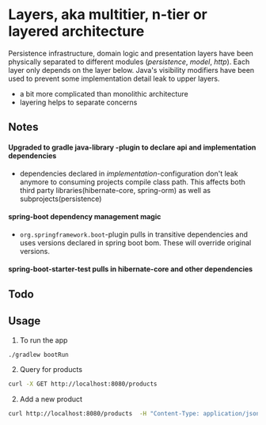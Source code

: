 # Layers, aka multitier, n-tier or layered architecture
Persistence infrastructure, domain logic and presentation layers have been physically separated to different modules (*persistence*, 
*model*, *http*). Each layer only depends on the layer below. Java's visibility modifiers have been used to prevent some implementation detail leak to 
upper layers.
- a bit more complicated than monolithic architecture
- layering helps to separate concerns

## Notes
#### Upgraded to gradle java-library -plugin to declare api and implementation dependencies
- dependencies declared in *implementation*-configuration don't leak anymore to consuming projects compile class path. 
This affects both third party libraries(hibernate-core, spring-orm) as well as subprojects(persistence)

#### spring-boot dependency management magic
- ```org.springframework.boot```-plugin pulls in transitive dependencies and uses versions declared in spring boot bom.
These will override original versions.

#### spring-boot-starter-test pulls in hibernate-core and other dependencies

## Todo


## Usage
1. To run the app
```bash
./gradlew bootRun
```

2. Query for products
```bash
curl -X GET http://localhost:8080/products 
```

2. Add a new product
```bash
curl http://localhost:8080/products  -H "Content-Type: application/json" -d '{"name":"Java Beans"}'
```
